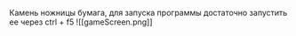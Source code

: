 Камень ножницы бумага, для запуска программы достаточно запустить ее через ctrl + f5
![[gameScreen.png]]